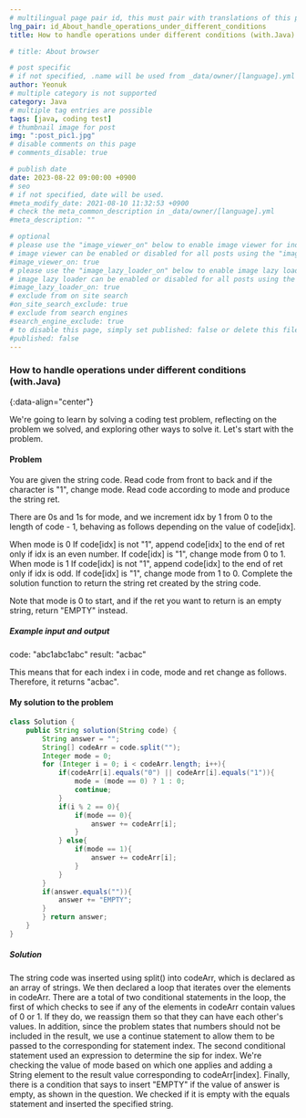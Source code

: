```yaml
---
# multilingual page pair id, this must pair with translations of this page. (This name must be unique)
lng_pair: id_About_handle_operations_under_different_conditions
title: How to handle operations under different conditions (with.Java)

# title: About browser

# post specific
# if not specified, .name will be used from _data/owner/[language].yml
author: Yeonuk
# multiple category is not supported
category: Java
# multiple tag entries are possible
tags: [java, coding test]
# thumbnail image for post
img: ":post_pic1.jpg"
# disable comments on this page
# comments_disable: true

# publish date
date: 2023-08-22 09:00:00 +0900
# seo
# if not specified, date will be used.
#meta_modify_date: 2021-08-10 11:32:53 +0900
# check the meta_common_description in _data/owner/[language].yml
#meta_description: ""

# optional
# please use the "image_viewer_on" below to enable image viewer for individual pages or posts (_posts/ or [language]/_posts folders).
# image viewer can be enabled or disabled for all posts using the "image_viewer_posts: true" setting in _data/conf/main.yml.
#image_viewer_on: true
# please use the "image_lazy_loader_on" below to enable image lazy loader for individual pages or posts (_posts/ or [language]/_posts folders).
# image lazy loader can be enabled or disabled for all posts using the "image_lazy_loader_posts: true" setting in _data/conf/main.yml.
#image_lazy_loader_on: true
# exclude from on site search
#on_site_search_exclude: true
# exclude from search engines
#search_engine_exclude: true
# to disable this page, simply set published: false or delete this file
#published: false
---
```


<!-- outline-start -->

### How to handle operations under different conditions (with.Java)

{:data-align="center"}

<!-- outline-end -->

We're going to learn by solving a coding test problem, reflecting on the problem we solved, and exploring other ways to solve it.
Let's start with the problem.

#### Problem

You are given the string code.
Read code from front to back and if the character is "1", change mode. Read code according to mode and produce the string ret.

There are 0s and 1s for mode, and we increment idx by 1 from 0 to the length of code - 1, behaving as follows depending on the value of code[idx].

When mode is 0
If code[idx] is not "1", append code[idx] to the end of ret only if idx is an even number.
If code[idx] is "1", change mode from 0 to 1.
When mode is 1
If code[idx] is not "1", append code[idx] to the end of ret only if idx is odd.
If code[idx] is "1", change mode from 1 to 0.
Complete the solution function to return the string ret created by the string code.

Note that mode is 0 to start, and if the ret you want to return is an empty string, return "EMPTY" instead.

##### Example input and output

code: "abc1abc1abc"
result: "acbac"

This means that for each index i in code, mode and ret change as follows.
Therefore, it returns "acbac".

#### My solution to the problem

```java
class Solution {
    public String solution(String code) {
        String answer = "";
        String[] codeArr = code.split("");
        Integer mode = 0;
        for (Integer i = 0; i < codeArr.length; i++){
            if(codeArr[i].equals("0") || codeArr[i].equals("1")){
                mode = (mode == 0) ? 1 : 0;
                continue;
            }
            if(i % 2 == 0){
                if(mode == 0){
                    answer += codeArr[i];
                }
            } else{
                if(mode == 1){
                    answer += codeArr[i];
                }
            }
        }
        if(answer.equals("")){
            answer += "EMPTY";
        }
        } return answer;
    }
}
```

##### Solution

The string code was inserted using split() into codeArr, which is declared as an array of strings.
We then declared a loop that iterates over the elements in codeArr.
There are a total of two conditional statements in the loop, the first of which checks to see if any of the elements in codeArr contain values of 0 or 1. If they do, we reassign them so that they can have each other's values. In addition, since the problem states that numbers should not be included in the result, we use a continue statement to allow them to be passed to the corresponding for statement index. The second conditional statement used an expression to determine the sip for index. We're checking the value of mode based on which one applies and adding a String element to the result value corresponding to codeArr[index].
Finally, there is a condition that says to insert "EMPTY" if the value of answer is empty, as shown in the question. We checked if it is empty with the equals statement and inserted the specified string.

